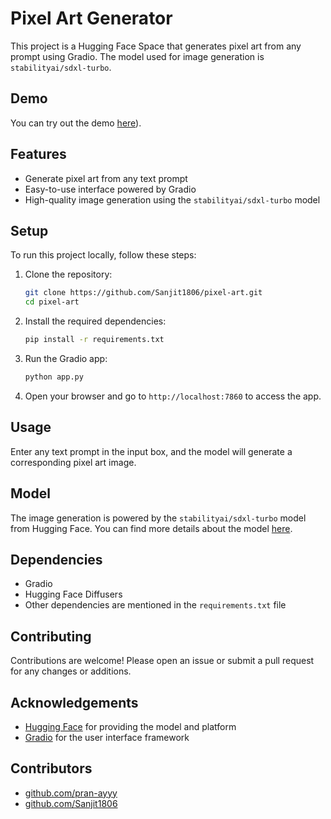 # Pixel Art Generator

This project is a Hugging Face Space that generates pixel art from any prompt using Gradio. The model used for image generation is `stabilityai/sdxl-turbo`.

## Demo

You can try out the demo [here](https://huggingface.co/spaces/Sanjit1806/pixel-art)).

## Features

- Generate pixel art from any text prompt
- Easy-to-use interface powered by Gradio
- High-quality image generation using the `stabilityai/sdxl-turbo` model

## Setup

To run this project locally, follow these steps:

1. Clone the repository:

    ```bash
    git clone https://github.com/Sanjit1806/pixel-art.git
    cd pixel-art
    ```

2. Install the required dependencies:

    ```bash
    pip install -r requirements.txt
    ```

3. Run the Gradio app:

    ```bash
    python app.py
    ```

4. Open your browser and go to `http://localhost:7860` to access the app.

## Usage

Enter any text prompt in the input box, and the model will generate a corresponding pixel art image. 

## Model

The image generation is powered by the `stabilityai/sdxl-turbo` model from Hugging Face. You can find more details about the model [here](https://huggingface.co/stabilityai/sdxl-turbo).

## Dependencies

- Gradio
- Hugging Face Diffusers
- Other dependencies are mentioned in the `requirements.txt` file

## Contributing

Contributions are welcome! Please open an issue or submit a pull request for any changes or additions.


## Acknowledgements

- [Hugging Face](https://huggingface.co/) for providing the model and platform
- [Gradio](https://gradio.app/) for the user interface framework

## Contributors
- [github.com/pran-ayyy](https://github.com/pran-ayyy)
- [github.com/Sanjit1806](https://github.com/Sanjit1806)
